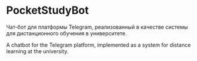 # PocketStudyBot
Чат-бот для платформы Telegram, реализованный в качестве системы для дистанционного обучения в университете.

A chatbot for the Telegram platform, implemented as a system for distance learning at the university.
